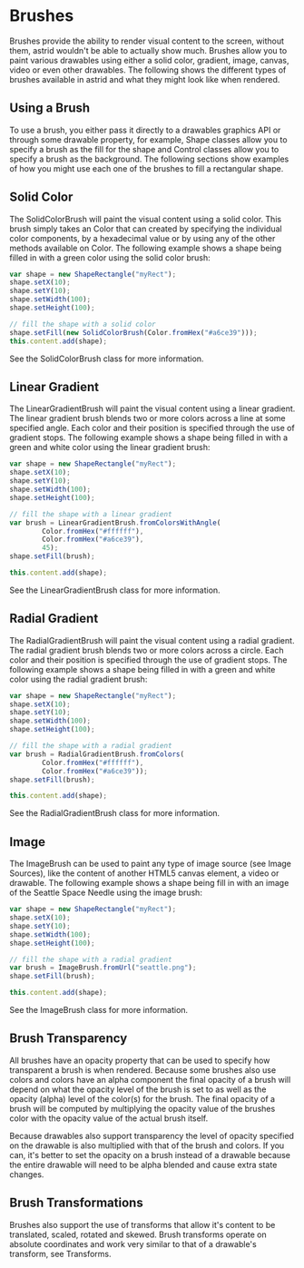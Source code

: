 # Brushes

Brushes provide the ability to render visual content to the screen, without them, astrid wouldn't be able to actually show much. Brushes allow you to paint various drawables using either a solid color, gradient, image, canvas, video or even other drawables. The following shows the different types of brushes available in astrid and what they might look like when rendered.

## Using a Brush

To use a brush, you either pass it directly to a drawables graphics API or through some drawable property, for example, Shape classes allow you to specify a brush as the fill for the shape and Control classes allow you to specify a brush as the background. The following sections show examples of how you might use each one of the brushes to fill a rectangular shape.

## Solid Color

The SolidColorBrush will paint the visual content using a solid color. This brush simply takes an Color that can created by specifying the individual color components, by a hexadecimal value or by using any of the other methods available on Color. The following example shows a shape being filled in with a green color using the solid color brush:

```js
var shape = new ShapeRectangle("myRect");
shape.setX(10);
shape.setY(10);
shape.setWidth(100);
shape.setHeight(100);

// fill the shape with a solid color
shape.setFill(new SolidColorBrush(Color.fromHex("#a6ce39")));
this.content.add(shape);
```

See the SolidColorBrush class for more information.

## Linear Gradient

The LinearGradientBrush will paint the visual content using a linear gradient. The linear gradient brush blends two or more colors across a line at some specified angle. Each color and their position is specified through the use of gradient stops. The following example shows a shape being filled in with a green and white color using the linear gradient brush:

```js
var shape = new ShapeRectangle("myRect");
shape.setX(10);
shape.setY(10);
shape.setWidth(100);
shape.setHeight(100);

// fill the shape with a linear gradient
var brush = LinearGradientBrush.fromColorsWithAngle(
        Color.fromHex("#ffffff"),
        Color.fromHex("#a6ce39"),
        45);
shape.setFill(brush);

this.content.add(shape);
```

See the LinearGradientBrush class for more information.

## Radial Gradient

The RadialGradientBrush will paint the visual content using a radial gradient. The radial gradient brush blends two or more colors across a circle. Each color and their position is specified through the use of gradient stops. The following example shows a shape being filled in with a green and white color using the radial gradient brush:

```js
var shape = new ShapeRectangle("myRect");
shape.setX(10);
shape.setY(10);
shape.setWidth(100);
shape.setHeight(100);

// fill the shape with a radial gradient
var brush = RadialGradientBrush.fromColors(
        Color.fromHex("#ffffff"),
        Color.fromHex("#a6ce39"));
shape.setFill(brush);

this.content.add(shape);
```

See the RadialGradientBrush class for more information.

## Image

The ImageBrush can be used to paint any type of image source (see Image Sources), like the content of another HTML5 canvas element, a video or drawable. The following example shows a shape being fill in with an image of the Seattle Space Needle using the image brush:

```js
var shape = new ShapeRectangle("myRect");
shape.setX(10);
shape.setY(10);
shape.setWidth(100);
shape.setHeight(100);

// fill the shape with a radial gradient
var brush = ImageBrush.fromUrl("seattle.png");
shape.setFill(brush);

this.content.add(shape);
```

See the ImageBrush class for more information.

## Brush Transparency

All brushes have an opacity property that can be used to specify how transparent a brush is when rendered. Because some brushes also use colors and colors have an alpha component the final opacity of a brush will depend on what the opacity level of the brush is set to as well as the opacity (alpha) level of the color(s) for the brush. The final opacity of a brush will be computed by multiplying the opacity value of the brushes color with the opacity value of the actual brush itself.

Because drawables also support transparency the level of opacity specified on the drawable is also multiplied with that of the brush and colors. If you can, it's better to set the opacity on a brush instead of a drawable because the entire drawable will need to be alpha blended and cause extra state changes.

## Brush Transformations

Brushes also support the use of transforms that allow it's content to be translated, scaled, rotated and skewed. Brush transforms operate on absolute coordinates and work very similar to that of a drawable's transform, see Transforms.
